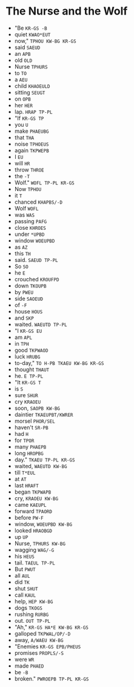 # The Nurse and the Wolf

* "Be `KR-GS -B`
* quiet `KWAO*EUT`
* now," `TPHOU KW-BG KR-GS`
* said `SAEUD`
* an `APB`
* old `OLD`
* Nurse `TPHURS`
* to `TO`
* a `AEU`
* child `KHAOEULD`
* sitting `SEUGT`
* on `OPB`
* her `HER`
* lap. `HRAP TP-PL`
* "If `KR-GS TP`
* you `U`
* make `PHAEUBG`
* that `THA`
* noise `TPHOEUS`
* again `TKPWEPB`
* I `EU`
* will `HR`
* throw `THROE`
* the `-T`
* Wolf." `WOFL TP-PL KR-GS`
* Now `TPHOU`
* it `T`
* chanced `KHAPBS/-D`
* Wolf `WOFL`
* was `WAS`
* passing `PAFG`
* close `KHROES`
* under `*UPBD`
* window `WOEUPBD`
* as `AZ`
* this `TH`
* said. `SAEUD TP-PL`
* So `SO`
* he `E`
* crouched `KROUFPD`
* down `TKOUPB`
* by `PWEU`
* side `SAOEUD`
* of `-F`
* house `HOUS`
* and `SKP`
* waited. `WAEUTD TP-PL`
* "I `KR-GS EU`
* am `APL`
* in `TPH`
* good `TKPWAOD`
* luck `HRUBG`
* to-day," `TO H-PB TKAEU KW-BG KR-GS`
* thought `THAUT`
* he. `E TP-PL`
* "It `KR-GS T`
* is `S`
* sure `SHUR`
* cry `KRAOEU`
* soon, `SAOPB KW-BG`
* daintier `TKAEUPBT/KWRER`
* morsel `PHOR/SEL`
* haven't `SR-PB`
* had `H`
* for `TPOR`
* many `PHAEPB`
* long `HROPBG`
* day." `TKAEU TP-PL KR-GS`
* waited, `WAEUTD KW-BG`
* till `T*EUL`
* at `AT`
* last `HRAFT`
* began `TKPWAPB`
* cry, `KRAOEU KW-BG`
* came `KAEUPL`
* forward `TPAORD`
* before `PW-F`
* window, `WOEUPBD KW-BG`
* looked `HRAOBGD`
* up `UP`
* Nurse, `TPHURS KW-BG`
* wagging `WAG/-G`
* his `HEUS`
* tail. `TAEUL TP-PL`
* But `PWUT`
* all `AUL`
* did `TK`
* shut `SHUT`
* call `KAUL`
* help, `HEP KW-BG`
* dogs `TKOGS`
* rushing `RURBG`
* out. `OUT TP-PL`
* "Ah," `KR-GS HA*E KW-BG KR-GS`
* galloped `TKPWAL/OP/-D`
* away, `A/WAEU KW-BG`
* "Enemies `KR-GS EPB/PHEUS`
* promises `PROPLS/-S`
* were `WR`
* made `PHAED`
* be `-B`
* broken." `PWROEPB TP-PL KR-GS`
